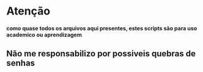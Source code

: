 # Atenção
#### como quase todos os arquivos aqui presentes, estes scripts são para uso academico ou aprendizagem
## Não me responsabilizo por possiveis quebras de senhas